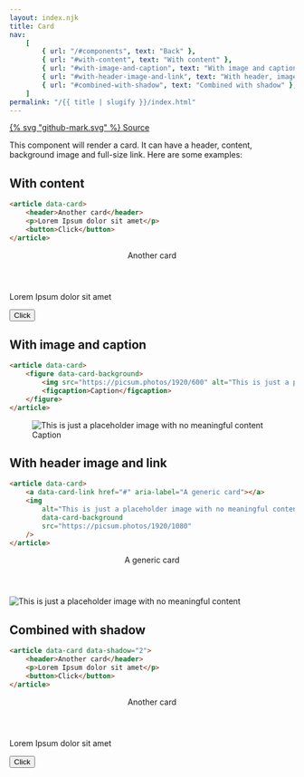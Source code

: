 ```yaml
---
layout: index.njk
title: Card
nav:
    [
        { url: "/#components", text: "Back" },
        { url: "#with-content", text: "With content" },
        { url: "#with-image-and-caption", text: "With image and caption" },
        { url: "#with-header-image-and-link", text: "With header, image and link" },
        { url: "#combined-with-shadow", text: "Combined with shadow" },
    ]
permalink: "/{{ title | slugify }}/index.html"
---
```


<a href="https://github.com/iamschulz/ssstyles/blob/main/css/card.css" data-button>{% svg "github-mark.svg" %} Source</a>

This component will render a card. It can have a header, content, background image and full-size link. Here are some examples:

## With content

```html
<article data-card>
	<header>Another card</header>
	<p>Lorem Ipsum dolor sit amet</p>
	<button>Click</button>
</article>
```

<article data-card>
    <header>Another card</header>
    <p>Lorem Ipsum dolor sit amet</p>
    <button>Click</button>
</article>

## With image and caption

```html
<article data-card>
	<figure data-card-background>
		<img src="https://picsum.photos/1920/600" alt="This is just a placeholder image with no meaningful content" />
		<figcaption>Caption</figcaption>
	</figure>
</article>
```

<article data-card>
    <figure data-card-background>
        <img src="https://picsum.photos/1920/600" alt="This is just a placeholder image with no meaningful content">
        <figcaption>Caption</figcaption>
    </figure>
</article>

## With header image and link

```html
<article data-card>
	<a data-card-link href="#" aria-label="A generic card"></a>
	<img
		alt="This is just a placeholder image with no meaningful content"
		data-card-background
		src="https://picsum.photos/1920/1080"
	/>
</article>
```

<article data-card>
    <a data-card-link href="#" aria-label="A generic card"></a>
    <header>A generic card</header>
    <img alt="This is just a placeholder image with no meaningful content" data-card-background src="https://picsum.photos/1920/1080">
</article>

## Combined with shadow

```html
<article data-card data-shadow="2">
	<header>Another card</header>
	<p>Lorem Ipsum dolor sit amet</p>
	<button>Click</button>
</article>
```

<article data-card data-shadow="2">
    <header>Another card</header>
    <p>Lorem Ipsum dolor sit amet</p>
    <button>Click</button>
</article>
